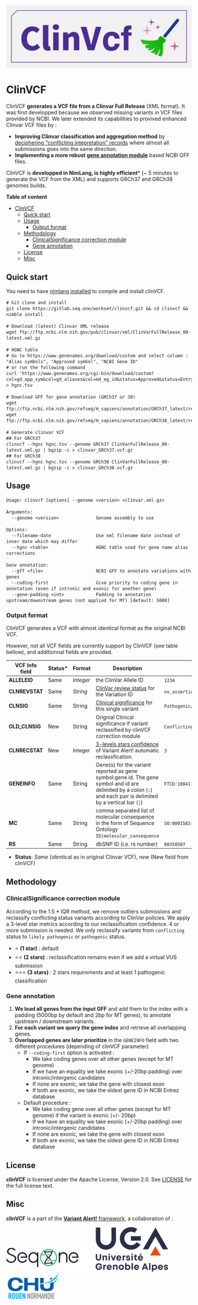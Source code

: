 ![ClinVCF-logo](clinvcf.png)

# ClinVCF

ClinVCF **generates a VCF file from a Clinvar Full Release** (XML format). It was first developped because we observed missing variants in VCF files provided by NCBI. We later extended its capabilities to provived enhanced Clinvar VCF files by :

- **Improving Clinvar classification and aggregation method** by [deciphering "conflicting intepretation" records](#clinicalsignificance-correction-module) where almost all submissions goes into the same direction.
- **Implementing a more robust [gene annotation module](#gene-annotation)** based NCBI GFF files.

ClinVCF is **developped in NimLang, is highly efficient*** (~ 5 minutes to generate the VCF from the XML) and supports GRCh37 and GRCh38 genomes builds.

**Table of content**
- [ClinVCF](#clinvcf)
  - [Quick start](#quick-start)
  - [Usage](#usage)
    - [Output format](#output-format)
  - [Methodology](#methodology)
    - [ClinicalSignificance correction module](#clinicalsignificance-correction-module)
    - [Gene annotation](#gene-annotation)
  - [License](#license)
  - [Misc](#misc)

## Quick start

You need to have [nimlang installed](https://nim-lang.org/install_unix.html) to compile and install clinVCF.

```
# Git clone and install
git clone https://gitlab.seq.one/workset/clinvcf.git && cd clinvcf && nimble install

# Download (latest) Clinvar XML release
wget ftp://ftp.ncbi.nlm.nih.gov/pub/clinvar/xml/ClinVarFullRelease_00-latest.xml.gz

# HGNC table
# Go to https://www.genenames.org/download/custom and select column : "Alias symbols", "Approved symbol", "NCBI Gene ID"
# or run the following command
curl 'https://www.genenames.org/cgi-bin/download/custom?col=gd_app_sym&col=gd_aliases&col=md_eg_id&status=Approved&status=Entry%20Withdrawn&hgnc_dbtag=on&order_by=gd_app_sym_sort&format=text&submit=submit' > hgnc.tsv 

# Download GFF for gene annotation (GRCh37 or 38)
wget ftp://ftp.ncbi.nlm.nih.gov/refseq/H_sapiens/annotation/GRCh37_latest/refseq_identifiers/GRCh37_latest_genomic.gff.gz
wget ftp://ftp.ncbi.nlm.nih.gov/refseq/H_sapiens/annotation/GRCh38_latest/refseq_identifiers/GRCh38_latest_genomic.gff.gz

# Generate clinvar VCF
## For GRCh37
clinvcf --hgnc hgnc.tsv --genome GRCh37 ClinVarFullRelease_00-latest.xml.gz | bgzip -c > clinvar_GRCh37.vcf.gz
## For GRCh38
clinvcf --hgnc hgnc.tsv --genome GRCh38 ClinVarFullRelease_00-latest.xml.gz | bgzip -c > clinvar_GRCh38.vcf.gz

```

## Usage

```
Usage: clinvcf [options] --genome <version> <clinvar.xml.gz>

Arguments:
  --genome <version>              Genome assembly to use
  
Options:
  --filename-date                 Use xml filename date instead of inner date which may differ
  --hgnc <table>                  HGNC table used for gene name alias corrections

Gene annotation:
  --gff <file>                    NCBI GFF to annotate variations with genes
  --coding-first                  Give priority to coding gene in annotation (even if intronic and exonic for another gene)
  --gene-padding <int>            Padding to annotation upstream/downstream genes (not applied for MT) [default: 5000]
```

### Output format

ClinVCF generates a VCF with almost identical format as the original NCBI VCF.

However, not all VCF fields are currently support by ClinVCF (see table bellow), and
additionnal fields are provided.

| VCF Info field | Status* | Format    | Description                                                                                                                                                        | Example                                        |
| -------------- | ------- | --------- | ------------------------------------------------------------------------------------------------------------------------------------------------------------------ | ---------------------------------------------- |
| **ALLELEID**   | Same    | *Integer* | the ClinVar Allele ID                                                                                                                                              | `1234`                                         |
| **CLNREVSTAT** | Same    | *String*  | [ClinVar review status](https://www.ncbi.nlm.nih.gov/clinvar/docs/review_status/) for the Variation ID                                                             | `no_assertion_criteria_provided`               |
| **CLNSIG**     | Same    | String    | [Clinical significance](https://www.ncbi.nlm.nih.gov/clinvar/docs/clinsig/) for this single variant                                                                | `Pathogenic/Likely_Pathogenic`                 |
| **OLD_CLNSIG** | New     | String    | Orignial Clinical significance if variant reclassified by clinVCF correction module                                                                                | `Conflicting_interpretations_of_pathogenicity` |
| **CLNRECSTAT** | New     | Integer   | [3-levels stars confidence](#clinicalsignificance-correction-module) of Variant Alert! automatic reclassfication.                                                  | `3`                                            |
| **GENEINFO**   | Same    | String    | Gene(s) for the variant reported as gene symbol:gene id. The gene symbol and id are delimited by a colon (`:`) and each pair is delimited by a vertical bar (`\|`) | `FTCD:10841\|FTCD-AS1:100861507`               |
| **MC**         | Same    | String    | comma separated list of molecular consequence in the form of Sequence Ontology `ID\|molecular_consequence`                                                         | `SO:0001583\|missense_variant`                 |
| **RS**         | Same    | String    | dbSNP ID (i.e. rs number)                                                                                                                                          | `80358507`                                     |

* **Status**: *Same* (identical as in original Clinvar VCF), *new* (New field from clinVCF)

## Methodology

### ClinicalSignificance correction module

According to the 1.5 * IQR method, we remove outliers submissions and reclassify conflicting status variants according to ClinVar policies. We apply a 3-level star metrics according to our reclassification confidence. 4 or more submission is needed. We only reclassify variants from `conflicting` status to `likely pathogenic` or `pathogenic` status. 

- ⭐ **(1 star)** : default
- ⭐⭐ **(2 stars)** : reclassification remains even if we add a virtual VUS submission
- ⭐⭐⭐ **(3 stars)** : 2 stars requirements and at least 1 pathogenic classification

### Gene annotation

1. **We load all genes from the input GFF** and add them to the index with a padding (5000bp by default and 2bp for MT genes), to annotate upstream / downstream variants.
2. **For each variant we query the gene index** and retrieve all overlapping genes.
3. **Overlapped genes are later prioritize** in the `GENEINFO` field with two different procedures (depending of clinVCF parameter)
     - If `--coding-first` option is activated :
       - We take coding genes over all other genes (except for MT genome)
       - If we have an equality we take exonic (+/-20bp padding) over intronic/intergenic candidates
       - If none are exonic, we take the gene with closest exon
       - If both are exonic, we take the oldest gene ID in NCBI Entrez database
    - Default procedure :
      - We take coding gene over all other genes (except for MT genome) if the variant is exonic (+/- 20bp)
      - If we have an equality we take exonic (+/-20bp padding) over intronic/intergenic candidates
      - If none are exonic, we take the gene with closest exon
      - If both are exonic, we take the oldest gene ID in NCBI Entrez database

## License

**clinVCF** is licensed under the Apache License, Version 2.0. See [LICENSE](LICENSE) for the full license text.

## Misc

**clinVCF** is a part of the [**Variant Alert!** framework](https://github.com/SeqOne/variant_alert), a collaboration of :

[![SeqOne](https://github.com/SeqOne/variant_alert/blob/master/img/logo-seqone.png?raw=true)](https://seq.one/)  [![Université Grenoble Alpes](https://github.com/SeqOne/variant_alert/blob/master/img/logo-uga.png?raw=true)](https://iab.univ-grenoble-alpes.fr/) [![CHU de Rouen](https://github.com/SeqOne/variant_alert/blob/master/img/logo-CHU.png?raw=true)](https://www.chu-rouen.fr/service/service-de-genetique/)
